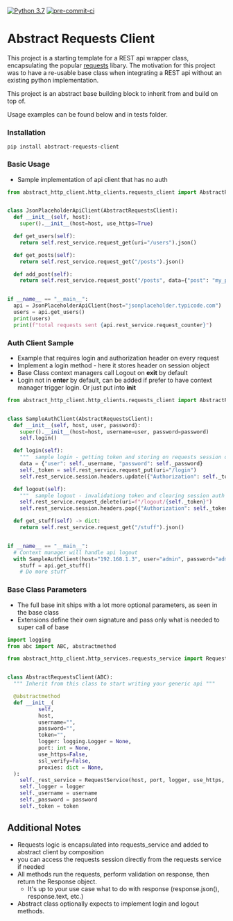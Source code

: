 [![Python 3.7](https://img.shields.io/badge/python-3.7-blue.svg)](https://www.python.org/downloads/release/python/)
[![pre-commit-ci](https://github.com/QualiSystemsLab/abstract-requests-client/actions/workflows/pre-commit.yml/badge.svg)](https://github.com/QualiSystemsLab/abstract-requests-client/actions/workflows/pre-commit.yml)

# Abstract Requests Client

This project is a starting template for a REST api wrapper class, encapsulating the
popular [requests](https://docs.python-requests.org/en/latest/) libary. The motivation for this project was to have a
re-usable base class when integrating a REST api without an existing python implementation.

This project is an abstract base building block to inherit from and build on top of.

Usage examples can be found below and in tests folder.

### Installation

```
pip install abstract-requests-client
```

### Basic Usage

- Sample implementation of api client that has no auth

```python
from abstract_http_client.http_clients.requests_client import AbstractRequestsClient


class JsonPlaceholderApiClient(AbstractRequestsClient):
  def __init__(self, host):
    super().__init__(host=host, use_https=True)

  def get_users(self):
    return self.rest_service.request_get(uri="/users").json()

  def get_posts(self):
    return self.rest_service.request_get("/posts").json()

  def add_post(self):
    return self.rest_service.request_post("/posts", data={"post": "my_post"})


if __name__ == "__main__":
  api = JsonPlaceholderApiClient(host="jsonplaceholder.typicode.com")
  users = api.get_users()
  print(users)
  print(f"total requests sent {api.rest_service.request_counter}")

```
### Auth Client Sample
- Example that requires login and authorization header on every request
- Implement a login method - here it stores header on session object
- Base Class context managers call Logout on __exit__ by default
- Login not in __enter__ by default, can be added if prefer to have context manager trigger login. Or just put into __init__

```python
from abstract_http_client.http_clients.requests_client import AbstractRequestsClient


class SampleAuthClient(AbstractRequestsClient):
  def __init__(self, host, user, password):
    super().__init__(host=host, username=user, password=password)
    self.login()

  def login(self):
    """  sample login - getting token and storing on requests session object """
    data = {"user": self._username, "password": self._password}
    self._token = self.rest_service.request_put(uri="/login")
    self.rest_service.session.headers.update({"Authorization": self._token})

  def logout(self):
    """  sample logout - invalidationg token and clearing session auth header """
    self.rest_service.request_delete(uri=f"/logout/{self._token}")
    self.rest_service.session.headers.pop({"Authorization": self._token})

  def get_stuff(self) -> dict:
    return self.rest_service.request_get("/stuff").json()


if __name__ == "__main__":
  # Context manager will handle api logout
  with SampleAuthClient(host="192.168.1.3", user="admin", password="admin") as api:
    stuff = api.get_stuff()
    # Do more stuff
```

### Base Class Parameters
- The full base init ships with a lot more optional parameters, as seen in the base class
- Extensions define their own signature and pass only what is needed to super call of base

```python
import logging
from abc import ABC, abstractmethod

from abstract_http_client.http_services.requests_service import RequestService


class AbstractRequestsClient(ABC):
  """ Inherit from this class to start writing your generic api """

  @abstractmethod
  def __init__(
          self,
          host,
          username="",
          password="",
          token="",
          logger: logging.Logger = None,
          port: int = None,
          use_https=False,
          ssl_verify=False,
          proxies: dict = None,
  ):
    self._rest_service = RequestService(host, port, logger, use_https, ssl_verify, proxies)
    self._logger = logger
    self._username = username
    self._password = password
    self._token = token
```

## Additional Notes

- Requests logic is encapsulated into requests_service and added to abstract client by composition
- you can access the requests session directly from the requests service if needed
- All methods run the requests, perform validation on response, then return the Response object.
    - It's up to your use case what to do with response (response.json(), response.text, etc.)
- Abstract class optionally expects to implement login and logout methods.


